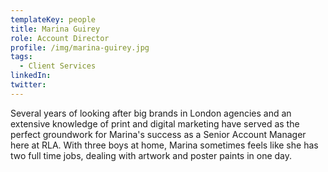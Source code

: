 ```yaml
---
templateKey: people
title: Marina Guirey
role: Account Director
profile: /img/marina-guirey.jpg
tags:
  - Client Services
linkedIn: 
twitter:
---
```


Several years of looking after big brands in London agencies and an extensive knowledge of print and digital marketing have served as the perfect groundwork for Marina's success as a Senior Account Manager here at RLA. With three boys at home, Marina sometimes feels like she has two full time jobs, dealing with artwork and poster paints in one day.
